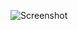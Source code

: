 ![Screenshot](C:\Users\ilmag\OneDrive\Documents\GitHub\GDSC\Git-Introduction\OutputGitIntroduction.png)